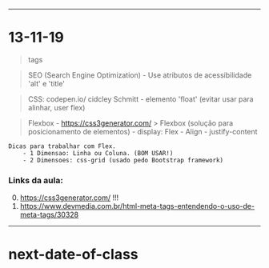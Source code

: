 




----------------------
# 13-11-19

> tags <meta>

> SEO (Search Engine Optimization)
    - Use atributos de acessibilidade 'alt' e 'title'


> CSS: codepen.io/ cidcley Schmitt
    - elemento 'float' (evitar usar para alinhar, user flex)

> Flexbox - https://css3generator.com/ > Flexbox 
    (solução para posicionamento de elementos)
    - display: Flex
    - Align
    - justify-content
        
    Dicas para trabalhar com Flex. 
        - 1 Dimensao: Linha ou Coluna. (BOM USAR!)
        - 2 Dimensoes: css-grid (usado pedo Bootstrap framework)



### Links da aula:
0. https://css3generator.com/ !!!
1. https://www.devmedia.com.br/html-meta-tags-entendendo-o-uso-de-meta-tags/30328

----------------------
# next-date-of-class